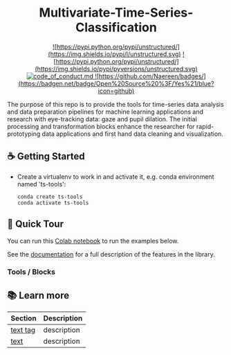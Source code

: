<h1 align="center">
 Multivariate-Time-Series-Classification
</h1>
<div align="center">

  <a href="https://github.com/Unstructured-IO/unstructured/blob/main/LICENSE.md">![https://pypi.python.org/pypi/unstructured/](https://img.shields.io/pypi/l/unstructured.svg)</a>
  <a href="https://pypi.python.org/pypi/unstructured/">![https://pypi.python.org/pypi/unstructured/](https://img.shields.io/pypi/pyversions/unstructured.svg)</a>
  <a href="https://github.com/Unstructured-IO/unstructured/blob/main/CODE_OF_CONDUCT.md">![code_of_conduct.md](https://img.shields.io/badge/Contributor%20Covenant-2.1-4baaaa.svg) </a>
  <a href="https://pypi.python.org/pypi/unstructured/">![https://github.com/Naereen/badges/](https://badgen.net/badge/Open%20Source%20%3F/Yes%21/blue?icon=github)</a>

</div>
The purpose of this repo is to provide the tools for time-series data analysis and data preparation pipelines for machine learning applications and research with eye-tracking data: gaze and pupil dilation. The initial processing and transformation blocks enhance the researcher for rapid-prototyping data applications and first hand data cleaning and visualization. 

## :coffee: Getting Started

* Create a virtualenv to work in and activate it, e.g. conda environment named 'ts-tools':

	`conda create ts-tools` <br />
	`conda activate ts-tools`

## :clap: Quick Tour

You can run this [Colab notebook](url) to run the examples below.

See the [documentation](https://unstructured-io.github.io/unstructured) for a full description
of the features in the library.

### Tools / Blocks

## :books: Learn more

| Section | Description |
|-|-|
| [text tag](url) | description |
| [text](url) | description |
